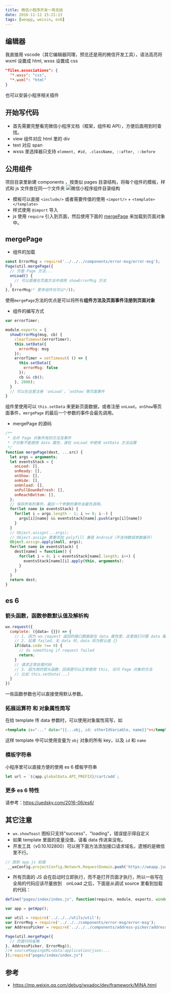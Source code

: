 ```yaml
---
title: 微信小程序开发一周总结
date: 2016-11-12 15:21:13
tags: [weapp, weixin, es6]
---
```


## 编辑器
我直接用 vscode（其它编辑器同理，预览还是用的微信开发工具），语法高亮将 wxml 设置成 html, wxss 设置成 css
```json
"files.associations": {
  "*.wxss": "css",
  "*.wxml": "html"
}
```
也可以安装小程序相关插件

## 开始写代码
* 首先需要完整看完微信小程序文档（框架，组件和 API），方便后面用到时查找。
* view 组件对应 html 里的 div
* text 对应 span
* wxss 里选择器只支持 `element, #id, .className, ::after, ::before`

## 公用组件
项目目录里新建 components ，按类似 pages 目录结构，将每个组件的模板，样式和 js 文件放在同一个文件夹
![微信小程序组件目录结构](https://o8hio0x77.qnssl.com/i/2016-11-12-075312.jpg)
* 模板可以直接 `<include/>` 或者需要传值的使用 `<import/>` + `<template></template>`
* 样式使用 `@import` 导入
* js 使用 `require` 引入到页面，然后使用下面的 [mergePage](#mergePage) 来加载到页面对象中。
<!--more-->
## mergePage
* 组件的加载
```js
const ErrorMsg = require('../../../components/error-msg/error-msg');
Page(util.mergePage({
  // 页面 Page 方法...
  onLoad() {
    // 可以直接在页面方法中调用 showErrorMsg 方法
  }
}, ErrorMsg/* 更多组件也可以*/));
```
使用`mergePage`方法的优点是可以将所有**组件方法及页面事件注册到页面对象**

* 组件的编写方式
```js
var errorTimer;

module.exports = {
  showErrorMsg(msg, cb) {
    clearTimeout(errorTimer);
    this.setData({
      errorMsg: msg
    });
    errorTimer = setTimeout( () => {
      this.setData({
        errorMsg: false
      });
      cb && cb();
    }, 2000);
  }
  // 可以在这里注册 `onLoad`，`onShow`等页面事件
}
```
组件里使用可以 `this.setData` 来更新页面数据，或者注册 `onLoad`，`onShow`等页面事件，`mergePage` 的最后一个参数的事件会最先调用。

* mergePage 的源码
```js
/**
 * 合并 Page 对象所有的方法及事件
 * 子对象不能使用 data 属性，请在 onLoad 中使用 setData 方法设置
 */
function mergePage(dest, ...src) {
  let args = arguments;
  let eventsStack = {
    onLoad: [],
    onReady: [],
    onShow: [],
    onHide: [],
    onUnload: [],
    onPullDownRefresh: [],
    onReachBottom: [],
  };
  // 保存所有的事件，最后一个参数的事件会最先调用。
  for(let name in eventsStack) {
    for(let i = args.length - 1; i >= 0; i--) {
      args[i][name] && eventsStack[name].push(args[i][name])
    }
  }
  // Object.assign(...args);
  // Object.assign 需要添加 polyfill 兼容 Android（不支持数组参数展开）
  Object.assign.apply(null, args);
  for(let name in eventsStack) {
    dest[name] = function() {
      for(let i = 0; i < eventsStack[name].length; i++) {
        eventsStack[name][i].apply(this, arguments);
      }
    }
  }
  return dest;
}
```


## es 6
### 箭头函数，函数参数默认值及解析构
```js
wx.request({
  complete: ({data= {}}) => {
    // 1. 因为 wx.request 返回的接口数据是在 data 属性里，这里我们只要 data 属性就行了，所以直接参数解析构
    // 2. 如果 failed，无 data 时，data 将为默认值 {}
    if(data.code !== 0) {
      // do something if request failed
      return;
    }
    // 请求正常处理代码
    // 3. 因为用的箭头函数，回调里可以正常使用 this, 访问 Page 对象的方法
    // 比如 this.setData(...)
  }
})
```
一些函数参数也可以直接使用默认参数。

### 拓展运算符 和 对象属性简写
在给 template 传 data 参数时，可以使用对象属性简写，如
```html
<template is="..." data="{{...obj, id: otherIdVariable, name}}"></template>
```
这样 template 中可以使用变量为 `obj` 对象的所有 key，以及 `id` 和 `name`
### 模板字符串
小程序里可以直接方便的使用 es 6 模板字符串
```js
let url = `${app.globalData.API_PREFIX}/cart/add`;
```
### 更多 es 6 特性
请参考：https://uedsky.com/2016-06/es6/

## 其它注意
* `wx.showToast` 图标只支持"success"、"loading"，错误提示得自定义
* 如果 template 里面的变量没值，请看 data 传进来没有。
* 开发工具（v0.10.102800）可以用下面方法添加接口请求域名，遗憾的是微信里不行。
```js
// 放到 app.js 前面
 __wxConfig.projectConfig.Network.RequestDomain.push('https://weapp.juanpi.com');
```
* 所有页面的 JS 会在启动时立即执行，而不是打开页面才执行，所以一些写在全局的代码应该尽量放到　onLoad 之后，下面是从调试 source 里看到加载的代码：

```js
define("pages/index/index.js", function(require, module, exports, window,document,frames,self,location,navigator,localStorage,history,Caches,screen,alert,confirm,prompt,XMLHttpRequest,WebSocket ){ 'use strict';

var app = getApp();

var util = require('../../../utils/util');
var ErrorMsg = require('../../../components/error-msg/error-msg');
var AddressPicker = require('../../../components/address-picker/address-picker');

Page(util.mergePage({
  // 页面代码省略
}, AddressPicker, ErrorMsg));
//# sourceMappingURL=data:application/json;...
});require("pages/index/index.js")
```


## 参考
* https://mp.weixin.qq.com/debug/wxadoc/dev/framework/MINA.html
